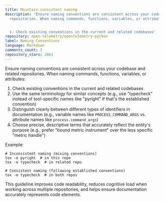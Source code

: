 ```yaml
---
title: Maintain consistent naming
description: 'Ensure naming conventions are consistent across your codebase and related
  repositories. When naming commands, functions, variables, or attributes:


  1. Check existing conventions in the current and related codebases'
repository: open-telemetry/opentelemetry-python
label: Naming Conventions
language: Markdown
comments_count: 3
repository_stars: 2061
---
```


Ensure naming conventions are consistent across your codebase and related repositories. When naming commands, functions, variables, or attributes:

1. Check existing conventions in the current and related codebases
2. Use the same terminology for similar concepts (e.g., use "typecheck" instead of tool-specific names like "pyright" if that's the established convention)
3. Distinguish clearly between different types of identifiers in documentation (e.g., variable names like `PROCESS_COMMAND_ARGS` vs. attribute names like `process.command_args`)
4. Choose precise, descriptive terms that accurately reflect the entity's purpose (e.g., prefer "bound metric instrument" over the less specific "metric handle")

Example:
```
# Inconsistent naming (mixing conventions)
tox -e pyright  # in this repo
tox -e typecheck  # in related repo

# Consistent naming (following established conventions)
tox -e typecheck  # in both repos
```

This guideline improves code readability, reduces cognitive load when working across multiple repositories, and helps ensure documentation accurately represents code elements.